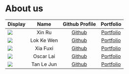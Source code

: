 # About us

Display | Name | Github Profile | Portfolio
--------|:----:|:--------------:|:---------:
![](https://via.placeholder.com/100.png?text=Photo) | Xin Ru | [Github](https://github.com/xseh) | [Portfolio](docs/team/xseh.md)
![](https://via.placeholder.com/100.png?text=Photo) | Lok Ke Wen | [Github](https://github.com/kewenlok) | [Portfolio](docs/team/kewenlok.md)
![](https://via.placeholder.com/100.png?text=Photo) | Xia Fuxi | [Github](https://github.com/fupernova) | [Portfolio](docs/team/johndoe.md)
![](https://via.placeholder.com/100.png?text=Photo) | Oscar Lai | [Github](https://github.com/oscarlai1998) | [Portfolio](docs/team/johndoe.md)
![](https://via.placeholder.com/100.png?text=Photo) | Tan Le Jun | [Github](https://github.com/LJ-37) | [Portfolio](docs/team/johndoe.md)
